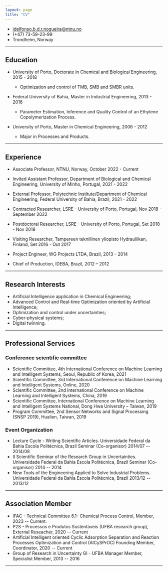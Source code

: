 ```yaml
---
layout: page
title: "CV"
---
```

<!-- The (first) h1 will be used as the <title> of the HTML page -->

<!-- The unordered list immediately after the h1 will be formatted on a single
line. It is intended to be used for contact details -->
- <idelfonso.b.d.r.nogueira@ntnu.no>
- (+47) 73-59-23-99
- Trondheim, Norway

<!-- The paragraph after the h1 and ul and before the first h2 is optional. It
is intended to be used for a short summary. -->

---
## Education

 - University of Porto, Doctorate in Chemical and Biological Engineering, 2015 - 2018
   - Optimization and control of TMB, SMB and SMBR units.

 - Federal University of Bahia, Master in Industrial Engineering, 2013 - 2016
   - Parameter Estimation, Inference and Quality Control of an Ethylene Copolymerization Process.

 - University of Porto, Master in Chemical Engineering, 2006 - 2012
   - Major in Processes and Products.

---
## Experience

 - Associate Professor, NTNU, Norway, October 2022 - Current
 
 - Invited Assistant Professor, Department of Biological and Chemical Engineering, University of Minho, Portugal, 2021 - 2022
 
 - External Professor, Polytechnic Institute/Department of Chemical Engineering, Federal University of Bahia, Brazil, 2021 - 2022

 - Contracted Researcher, LSRE - University of Porto, Portugal, Nov 2018 - September 2022

 - Postdoctoral Researcher, LSRE - University of Porto, Portugal, Set 2018 - Nov 2018

 - Visiting Researcher, Tampereen teknillinen yliopisto Hydrauliikan, Finland, Set 2016 - Out 2017
 
 - Project Engineer, WG Projects LTDA, Brazil, 2013 – 2014	

 - Chief of Production, IDEBA, Brazil, 2012 – 2012

---
## Research Interests

   - Artificial Intelligence application in Chemical Engineering;
   - Advanced Control and Real-time Optimization oriented by Artificial Intelligence;
   - Optimization and control under uncertainties;
   - Cyber-physical systems;
   - Digital twinning.

---
## Professional Services

### Conference scientific committee
 - Scientific Committee, 4th International Conference on Machine Learning and Intelligent Systems, Seoul, Republic of Korea, 2021	
 - Scientific Committee, 3rd International Conference on Machine Learning and Intelligent Systems, Online, 2020
 - Scientific Committee, 2nd International Conference on Machine Learning and Intelligent Systems, China, 2019
 - Scientific Committee, International Conference on Machine Learning and Intelligent Systems National, Dong
Hwa University – Taiwan, 2019
 - Program Committee, 2nd Sensor Networks and Signal Processing (SNSP 2019), 
Hualien, Taiwan, 2019

### Event Organization 
   - <span>Lecture Cycle - Writing Scientific Articles. Universidade Federal da Bahia Escola Politécnica, Brazil Seminar (Co-organisor) </span><span>2014/07 -- 2014/08</span>
   - <span>II Scientific Seminar of the Research Group in Uncertainties. Universidade Federal da Bahia Escola Politécnica, Brazil Seminar (Co-organisor) </span><span>2014 -- 2014</span>
   - <span> New Tools of the Engineering Applied to Solve Industrial Problems. Universidade Federal da Bahia Escola Politécnica, Brazil </span><span>2013/12 -- 2013/12 </span>

---
## Association Member
   - IFAC - Technical Committee 6.1- Chemical Process Control, Member, 2023 -- Current.
   - <span>P2S - Processos e Produtos Sustentáveis (UFBA research group), External Reseacher, </span><span>2020 -- Current</span>
   - <span>Artificial Intelligent oriented Cyclic Adsorption Separation and Reaction Processes Optimization and Control (AICySPrOC) Founding Member, Coordinator, </span><span>2020 -- Current</span>
   - <span>Group of Research in Uncertainty GI - UFBA Manager Member, Specialist Member, </span><span>2013 -- 2016</span>

---
